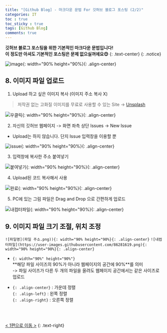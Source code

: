 ```yaml
---
title: "[Github Blog] - 마크다운 문법 For 깃허브 블로그 포스팅 (2/2)"
categories: IT
toc : true
toc_sticky : true
tags: [Github Blog] 
comments: true
---
```


**깃허브 블로그 포스팅을 위한 기본적인 마크다운 문법입니다!<br/>이 정도만 아셔도 기본적인 포스팅은 문제 없으실꺼에요😊**
{: .text-center}
{: .notice}

![image](https://user-images.githubusercontent.com/86281619/126859554-45f23910-0618-4ecb-b2fe-fd1a0b340eff.png){: width="90% height="90%}{: .align-center}

## 8. 이미지 파일 업로드

 1) Upload 하고 싶은 이미지 복사 (이미지 주소 복사 X)
 > 저작권 없는 고화질 이미지를 무료로 사용할 수 있는 Site -> [Unsplash](https://unsplash.com)

![우클릭](https://user-images.githubusercontent.com/86281619/126859500-a327278e-00ac-48f9-b4b2-e04f592bbad9.png){: width="90% height="90%}{: .align-center}

 2) 자신의 깃허브 웹페이지 -> 화면 좌측 상단 Issues -> New Issue
 * Upload는 하지 않습니다. 단지 Issue 입력창을 이용할 뿐

![issue](https://user-images.githubusercontent.com/86281619/126859502-4be049ee-f6e7-49ad-a3f9-138315b9c669.png){: width="90% height="90%}{: .align-center}

 3) 입력창에 복사한 주소 붙여넣기

![붙여넣기](https://user-images.githubusercontent.com/86281619/126859496-0d3d2605-d8dd-4e03-99eb-f861875a5b4b.png){: width="90% height="90%}{: .align-center}

 4) Upload된 코드 복사해서 사용

![완료](https://user-images.githubusercontent.com/86281619/126859498-347d42b5-312e-4a4d-9cb9-85d5a4c1fd31.png){: width="90% height="90%}{: .align-center}

 5) PC에 있는 그림 파일은 Drag and Drop 으로 간편하게 업로드

![내컴터파일](https://user-images.githubusercontent.com/86281619/126859495-332c654c-53f1-4be0-a943-ef66e551ddf5.png){: width="90% height="90%}{: .align-center}

## 9. 이미지 파일 크기 조절, 위치 조정

`![파일명](파일 주소.png)){: width="90% height="90%}{: .align-center}`
`![내컴터파일](https://user-images.githubusercontent.com/86281619.png){: width="90% height="90%}{: .align-center}`

 * `{: width="90%" height="90%"}`<br/>
    **해당 파일 사이즈의 90%가 아니라 웹페이지의 공간에 90%**를 의미<br/>
    -> 파일 사이즈가 다른 두 개의 파일을 올려도 웹페이지 공간에서는 같은 사이즈로 업로드

 * `{: .align-center}` : 가운데 정렬<br/>
   `{: .align-left}` : 왼쪽 정렬<br/>
   `{: .align-right}` : 오른쪽 정렬

<br/>
<br/>

[< 1편으로 이동 >](https://readyfornewnormal.github.io/it/IT1/)
{: .text-right}